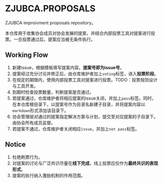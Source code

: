 # ZJUBCA.PROPOSALS
ZJUBCA improivment proposals repository。

本仓库用于收集协会成员对协会发展的提案，并结合内部投票工具对提案进行投票。一旦投票通过后，提案应当被无条件执行。

## Working Flow
1. 新建issue，根据模板填写提案内容。**提案号即为issue号**。
2. 提案经过充分讨论并修正后，由仓库维护者加上`voting`标签，进入**投票阶段**。
3. 在规定的期限内，使用内部投票工具对提案进行投票。TODO：投票规则设计与工具开发。
4. 到期时检查投票数量，判断提案是否通过。
5. 若提案通过，仓库维护者将相应提案的issue关闭，并加上`pass`标签。同时，在本仓库根目录下，以提案号作为目录名新建子目录，并将提案内容以`markdown`形式添加该目录下。
6. 协会管理层对通过的提案指定解决方案与计划，提交至对应提案的子目录下。由协会所有成员监督。
7. 若提案不通过，仓库维护者关闭相应`issue`，并加上`not pass`标签。

## Notice
1. 杜绝刷票行为。
2. 对提案的讨论与广泛共识尽量在**线下完成**，线上投票应仅作为**最终共识的表现形式**。
3. 提案的执行纳入激励机制的作用范围。
